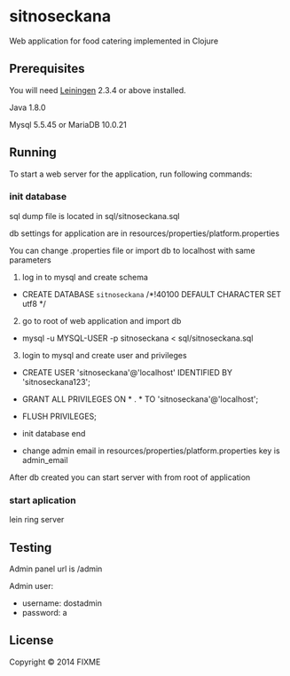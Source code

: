 # sitnoseckana

Web application for food catering implemented in Clojure

## Prerequisites

You will need [Leiningen][1] 2.3.4 or above installed.

Java 1.8.0

Mysql 5.5.45 or MariaDB 10.0.21

[1]: https://github.com/technomancy/leiningen

## Running

To start a web server for the application, run following commands:

### init database
sql dump file is located in sql/sitnoseckana.sql

db settings for application are in resources/properties/platform.properties

You can change .properties file or import db to localhost with same parameters

1) log in to mysql and create schema

- CREATE DATABASE `sitnoseckana` /*!40100 DEFAULT CHARACTER SET utf8 */

2) go to root of web application and import db

- mysql -u MYSQL-USER -p sitnoseckana < sql/sitnoseckana.sql

3) login to mysql and create user and privileges

- CREATE USER 'sitnoseckana'@'localhost' IDENTIFIED BY 'sitnoseckana123';

- GRANT ALL PRIVILEGES ON * . * TO 'sitnoseckana'@'localhost';

- FLUSH PRIVILEGES;

- init database end

- change admin email
    in resources/properties/platform.properties key is admin_email


After db created you can start server with from root of application

### start aplication
lein ring server

## Testing
Admin panel url is /admin

Admin user:

- username: dostadmin
- password: a



## License

Copyright © 2014 FIXME
